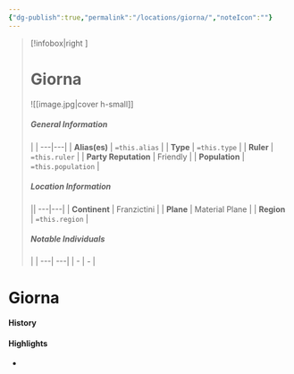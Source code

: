 ```yaml
---
{"dg-publish":true,"permalink":"/locations/giorna/","noteIcon":""}
---
```


>[!infobox|right ]
># **Giorna**
>![[image.jpg\|cover h-small]]
>##### **General Information**
>| | 
>---|---|
>| **Alias(es)** | `=this.alias` |
>| **Type** | `=this.type` |
>| **Ruler** | `=this.ruler` |
>| **Party Reputation** | Friendly |
>| **Population** | `=this.population` |
>##### **Location Information**
>||
>---|---|
>| **Continent** | Franzictini |
>| **Plane** | Material Plane |
>| **Region** | `=this.region` |
>##### **Notable Individuals**
>| |
>---| ---|
>| - | *-* |

# Giorna

#### History
#### Highlights

- 